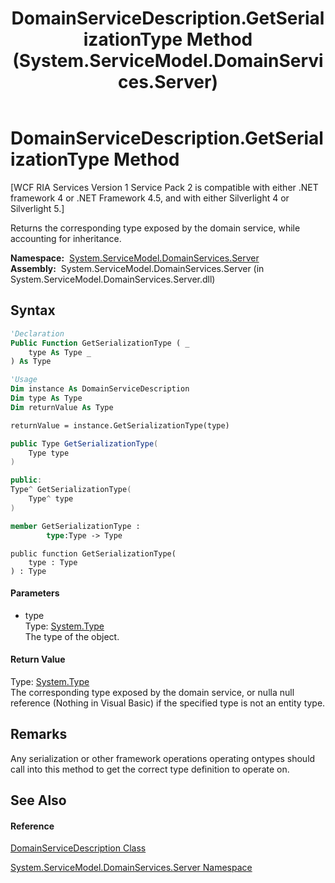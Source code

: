 ﻿---
title: DomainServiceDescription.GetSerializationType Method  (System.ServiceModel.DomainServices.Server)
TOCTitle: GetSerializationType Method
ms:assetid: M:System.ServiceModel.DomainServices.Server.DomainServiceDescription.GetSerializationType(System.Type)
ms:mtpsurl: https://msdn.microsoft.com/en-us/library/system.servicemodel.domainservices.server.domainservicedescription.getserializationtype(v=VS.91)
ms:contentKeyID: 28755540
ms.date: 01/27/2012
mtps_version: v=VS.91
f1_keywords:
- System.ServiceModel.DomainServices.Server.DomainServiceDescription.GetSerializationType
dev_langs:
- CSharp
- JScript
- VB
- FSharp
- c++
api_location:
- System.ServiceModel.DomainServices.Server.dll
api_name:
- System.ServiceModel.DomainServices.Server.DomainServiceDescription.GetSerializationType
api_type:
- Managed
topic_type:
- apiref
- kbSyntax
product_family_name: VS
ROBOTS: INDEX,FOLLOW
---

# DomainServiceDescription.GetSerializationType Method

\[WCF RIA Services Version 1 Service Pack 2 is compatible with either .NET framework 4 or .NET Framework 4.5, and with either Silverlight 4 or Silverlight 5.\]

Returns the corresponding type exposed by the domain service, while accounting for inheritance.

**Namespace:**  [System.ServiceModel.DomainServices.Server](ff423220\(v=vs.91\).md)  
**Assembly:**  System.ServiceModel.DomainServices.Server (in System.ServiceModel.DomainServices.Server.dll)

## Syntax

``` vb
'Declaration
Public Function GetSerializationType ( _
    type As Type _
) As Type
```

``` vb
'Usage
Dim instance As DomainServiceDescription
Dim type As Type
Dim returnValue As Type

returnValue = instance.GetSerializationType(type)
```

``` csharp
public Type GetSerializationType(
    Type type
)
```

``` c++
public:
Type^ GetSerializationType(
    Type^ type
)
```

``` fsharp
member GetSerializationType : 
        type:Type -> Type 
```

``` jscript
public function GetSerializationType(
    type : Type
) : Type
```

#### Parameters

  - type  
    Type: [System.Type](https://msdn.microsoft.com/en-us/library/42892f65)  
    The type of the object.  

#### Return Value

Type: [System.Type](https://msdn.microsoft.com/en-us/library/42892f65)  
The corresponding type exposed by the domain service, or nulla null reference (Nothing in Visual Basic) if the specified type is not an entity type.  

## Remarks

Any serialization or other framework operations operating ontypes should call into this method to get the correct type definition to operate on.

## See Also

#### Reference

[DomainServiceDescription Class](ff422896\(v=vs.91\).md)

[System.ServiceModel.DomainServices.Server Namespace](ff423220\(v=vs.91\).md)

